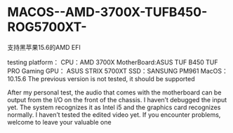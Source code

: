 # MACOS--AMD-3700X-TUFB450-ROG5700XT-
支持黑苹果15.6的AMD EFI

testing platform：
  CPU：AMD 3700X
  MotherBoard:ASUS TUF B450 TUF PRO Gaming
  GPU： ASUS STRIX 5700XT
  SSD：SANSUNG PM961
  MacOS：10.15.6  The previous version is not tested, it should be supported


  After my personal test, the audio that comes with the motherboard can be output from the I/O on the front of the chassis. I haven’t debugged the input yet. The system recognizes it as Intel i5 and the graphics card recognizes normally. I haven’t tested the edited video yet.
  If you encounter problems, welcome to leave your valuable one
